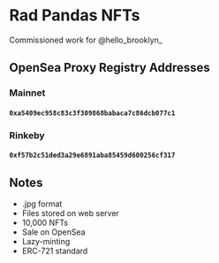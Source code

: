 # Rad Pandas NFTs
Commissioned work for @hello_brooklyn_

## OpenSea Proxy Registry Addresses
### Mainnet
#### `0xa5409ec958c83c3f309868babaca7c86dcb077c1`
### Rinkeby
#### `0xf57b2c51ded3a29e6891aba85459d600256cf317`

## Notes
- .jpg format
- Files stored on web server
- 10,000 NFTs
- Sale on OpenSea
- Lazy-minting
- ERC-721 standard
